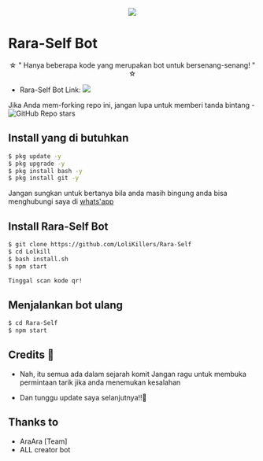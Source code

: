<p align="center">
  <img src="https://wallpapercave.com/wp/wp5683626.jpg">
</p>

# Rara-Self Bot

<p align="center">
☆ " Hanya beberapa kode yang merupakan bot untuk bersenang-senang! " ☆
</p>

* Rara-Self Bot Link:  <a href="https://wa.me/6283803728334" alt="Ara"> <img src="https://img.shields.io/badge/%F0%9F%A4%96%20-LolkillBot-brightgreen" /> </a>

Jika Anda mem-forking repo ini, jangan lupa untuk memberi tanda bintang - <img alt="GitHub Repo stars" src="https://img.shields.io/github/stars/LoliKillers/Rara-Self?color=white&label=%F0%9F%8C%9F%20star">

## Install yang di butuhkan

```sh
$ pkg update -y
$ pkg upgrade -y
$ pkg install bash -y
$ pkg install git -y
```

Jangan sungkan untuk bertanya bila anda masih bingung anda bisa menghubungi saya di [whats'app](https://wa.me/6283803728334)

## Install Rara-Self Bot

```sh
$ git clone https://github.com/LoliKillers/Rara-Self
$ cd Lolkill
$ bash install.sh
$ npm start

Tinggal scan kode qr!
```
## Menjalankan bot ulang

```sh
$ cd Rara-Self
$ npm start
```

## Credits 📍
* Nah, itu semua ada dalam sejarah komit
Jangan ragu untuk membuka permintaan tarik jika anda menemukan kesalahan

* Dan tunggu update saya selanjutnya!!👣

## Thanks to
* AraAra [Team]
* ALL creator bot
